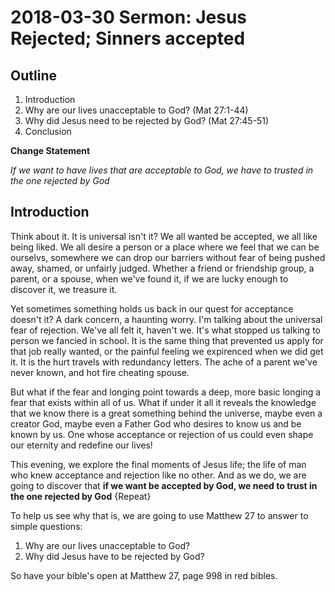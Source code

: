# 2018-03-30 Sermon: Jesus Rejected; Sinners accepted

## Outline

1.  Introduction
2.  Why are our lives unacceptable to God? (Mat 27:1-44)
3.  Why did Jesus need to be rejected by God? (Mat 27:45-51)
4.  Conclusion

**Change Statement**

_If we want to have lives that are acceptable to God, we have to trusted in the one rejected by God_

## Introduction

<!-- TODO Change to phobias introduction -->

<!-- When it comes to human relationships we're all different aren't we? Sure, their are some ways we can slice and dice things: What we look for in a friend or a spouse; whether we are fundamentally an introvert or an extrovert or somewhere in between; cat person or dog person. But even then we'd be different in the make up of the preferences, and their priorities.

There is though, one thing that we all share. One fundamental characteristic of human relationships that unintes us all. We all want to be accepted; we all fear being rejected. -->

Think about it. It is universal isn't it? We all wanted be accepted, we all like being liked. We all desire a person or a place where we feel that we can be ourselvs, somewhere we can drop our barriers without fear of being pushed away, shamed, or unfairly judged. Whether a friend or friendship group, a parent, or a spouse, when we've found it, if we are lucky enough to discover it, we treasure it.

Yet sometimes something holds us back in our quest for acceptance doesn't it? A dark concern, a haunting worry. I'm talking about the universal fear of rejection. We've all felt it, haven't we. It's what stopped us talking to person we fancied in school. It is the same thing that prevented us apply for that job really wanted, or the painful feeling we expirenced when we did get it. It is the hurt travels with redundancy letters. The ache of a parent we've never known, and hot fire cheating spouse.

But what if the fear and longing point towards a deep, more basic longing a fear that exists within all of us. What if under it all it reveals the knowledge that we know there is a great something behind the universe, maybe even a creator God, maybe even a Father God who desires to know us and be known by us. One whose acceptance or rejection of us could even shape our eternity and redefine our lives!

This evening, we explore the final moments of Jesus life; the life of man who knew acceptance and rejection like no other. And as we do, we are going to discover that **if we want be accepted by God, we need to trust in the one rejected by God** {Repeat}

To help us see why that is, we are going to use Matthew 27 to answer to simple questions:

1.  Why are our lives unacceptable to God?
2.  Why did Jesus have to be rejected by God?

So have your bible's open at Matthew 27, page 998 in red bibles.
